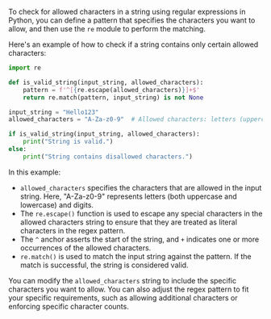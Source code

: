 To check for allowed characters in a string using regular expressions in Python, you can define a pattern that specifies the characters you want to allow, and then use the `re` module to perform the matching.

Here's an example of how to check if a string contains only certain allowed characters:

```python
import re

def is_valid_string(input_string, allowed_characters):
    pattern = f'^[{re.escape(allowed_characters)}]+$'
    return re.match(pattern, input_string) is not None

input_string = "Hello123"
allowed_characters = "A-Za-z0-9"  # Allowed characters: letters (uppercase and lowercase) and digits

if is_valid_string(input_string, allowed_characters):
    print("String is valid.")
else:
    print("String contains disallowed characters.")
```

In this example:

- `allowed_characters` specifies the characters that are allowed in the input string. Here, "A-Za-z0-9" represents letters (both uppercase and lowercase) and digits.
- The `re.escape()` function is used to escape any special characters in the allowed characters string to ensure that they are treated as literal characters in the regex pattern.
- The `^` anchor asserts the start of the string, and `+` indicates one or more occurrences of the allowed characters.
- `re.match()` is used to match the input string against the pattern. If the match is successful, the string is considered valid.

You can modify the `allowed_characters` string to include the specific characters you want to allow. You can also adjust the regex pattern to fit your specific requirements, such as allowing additional characters or enforcing specific character counts.
